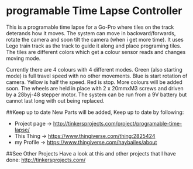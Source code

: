 # programable Time Lapse Controller
This is a programable time lapse for a Go-Pro where tiles on the track deterands how it moves. The system can move in backward/forwards, rotate the camera and soon tilt the camera (when i get more time). It uses Lego train track as the track to guide it along and place programing tiles. The tiles are different colors which get a colour sensor reads and changes moving mode.

Currently there are 4 colours with 4 different modes. Green (also starting mode) is full travel speed with no other movements. Blue is start rotation of camera. Yellow is half the speed. Red is stop. More colours will be added soon.
The wheels are held in place with 2 x 20mmxM3 screws and driven by a 28byj-48 stepper motor. The system can be run from a 9V battery but cannot last long with out being replaced.

##Keep up to date
New Parts will be added, Keep up to date by following:
- Project page -> http://tinkersprojects.com/project/programable-time-lapse/
- This Thing -> https://www.thingiverse.com/thing:2825424
- my Profile -> https://www.thingiverse.com/haybailes/about

##See Other Projects
Have a look at this and other projects that I have done: http://tinkersprojects.com/
